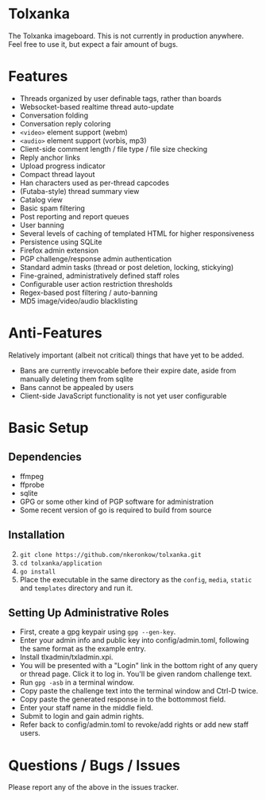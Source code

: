 Tolxanka
========

The Tolxanka imageboard. This is not currently in production anywhere. Feel
free to use it, but expect a fair amount of bugs.

Features
========

- Threads organized by user definable tags, rather than boards
- Websocket-based realtime thread auto-update
- Conversation folding
- Conversation reply coloring
- `<video>` element support (webm)
- `<audio>` element support (vorbis, mp3)
- Client-side comment length / file type / file size checking
- Reply anchor links
- Upload progress indicator
- Compact thread layout
- Han characters used as per-thread capcodes
- (Futaba-style) thread summary view
- Catalog view
- Basic spam filtering
- Post reporting and report queues
- User banning
- Several levels of caching of templated HTML for higher responsiveness
- Persistence using SQLite
- Firefox admin extension
- PGP challenge/response admin authentication
- Standard admin tasks (thread or post deletion, locking, stickying)
- Fine-grained, administratively defined staff roles
- Configurable user action restriction thresholds
- Regex-based post filtering / auto-banning
- MD5 image/video/audio blacklisting

Anti-Features
=============

Relatively important (albeit not critical) things that have yet to be added.

- Bans are currently irrevocable before their expire date,
  aside from manually deleting them from sqlite
- Bans cannot be appealed by users
- Client-side JavaScript functionality is not yet user configurable

Basic Setup
===========

Dependencies
------------

- ffmpeg
- ffprobe
- sqlite
- GPG or some other kind of PGP software for administration
- Some recent version of go is required to build from source

Installation
------------

2. `git clone https://github.com/nkeronkow/tolxanka.git`
3. `cd tolxanka/application`
4. `go install`
5. Place the executable in the same directory as the `config`, `media`,
   `static` and `templates` directory and run it.

Setting Up Administrative Roles
-------------------------------

- First, create a gpg keypair using `gpg --gen-key`.
- Enter your admin info and public key into config/admin.toml, following the
  same format as the example entry.
- Install tlxadmin/txladmin.xpi.
- You will be presented with a "Login" link in the bottom right of any query
  or thread page. Click it to log in. You'll be given random challenge text.
- Run `gpg -asb` in a terminal window.
- Copy paste the challenge text into the terminal window and Ctrl-D twice.
- Copy paste the generated response in to the bottommost field.
- Enter your staff name in the middle field.
- Submit to login and gain admin rights.
- Refer back to config/admin.toml to revoke/add rights or add new staff users.

Questions / Bugs / Issues
=========================

Please report any of the above in the issues tracker.



